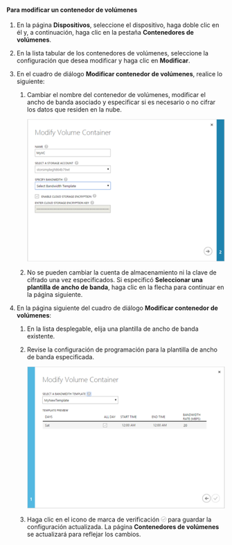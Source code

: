 
#### Para modificar un contenedor de volúmenes

1. En la página **Dispositivos**, seleccione el dispositivo, haga doble clic en él y, a continuación, haga clic en la pestaña **Contenedores de volúmenes**.

2. En la lista tabular de los contenedores de volúmenes, seleccione la configuración que desea modificar y haga clic en **Modificar**.

3. En el cuadro de diálogo **Modificar contenedor de volúmenes**, realice lo siguiente:

    1. Cambiar el nombre del contenedor de volúmenes, modificar el ancho de banda asociado y especificar si es necesario o no cifrar los datos que residen en la nube.

        ![Modificación de un contenedor de volúmenes con la plantilla de ancho de banda 1](./media/storsimple-modify-volume-container/HCS_ModifyVCBT1-include.png)

    2. No se pueden cambiar la cuenta de almacenamiento ni la clave de cifrado una vez especificados. Si especificó **Seleccionar una plantilla de ancho de banda**, haga clic en la flecha para continuar en la página siguiente.

4. En la página siguiente del cuadro de diálogo **Modificar contenedor de volúmenes**:

    1. En la lista desplegable, elija una plantilla de ancho de banda existente.

    2. Revise la configuración de programación para la plantilla de ancho de banda especificada.

        ![Modificación de un contenedor de volúmenes con la plantilla de ancho de banda 2](./media/storsimple-modify-volume-container/HCS_ModifyVCBT2-include.png)

    3. Haga clic en el icono de marca de verificación ![icono de marca de verificación](./media/storsimple-modify-volume-container/HCS_CheckIcon-include.png) para guardar la configuración actualizada. La página **Contenedores de volúmenes** se actualizará para reflejar los cambios.

 

<!---HONumber=62-->